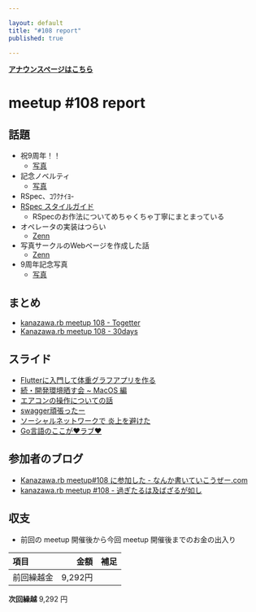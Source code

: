 ```yaml
---

layout: default
title: "#108 report"
published: true

---
```


<div style="text-align: left;"><a href="./"><strong>アナウンスページはこちら</strong></a></div>

# meetup #108 report

## 話題

* 祝9周年！！
  + [写真](https://30d.jp/kzrb/98/photo/24)
* 記念ノベルティ
  + [写真](https://30d.jp/kzrb/98/photo/38)
* RSpec、ｺﾜｸﾅｲﾖ-
* [RSpec スタイルガイド](https://github.com/willnet/rspec-style-guide)
  + RSpecのお作法についてめちゃくちゃ丁寧にまとまっている
* オペレータの実装はつらい
  + [Zenn](https://zenn.dev/satoru_takeuchi/articles/d8c37a037308d8)
* 写真サークルのWebページを作成した話
  + [Zenn](https://zenn.dev/27ma4_ton10/articles/ad251eb0653b17)
* 9周年記念写真
  + [写真](https://30d.jp/kzrb/98/photo/13)

## まとめ

* [kanazawa.rb meetup 108 - Togetter](https://togetter.com/li/1763489)
* [Kanazawa.rb meetup 108 - 30days](https://30d.jp/kzrb/98)


## スライド

* [Flutterに入門して体重グラフアプリを作る](https://speakerdeck.com/takayukiatkwsk/get-started-flutter-and-build-a-weight-graph-app)
* [続・開発環境晒す会 ~ MacOS 編](https://speakerdeck.com/muryoimpl/kzrb-meetup-number-108)
* [エアコンの操作についての話](https://speakerdeck.com/izawa/eakonfalsecao-zuo-nituitefalsehua)
* [swagger頑張ったー](https://speakerdeck.com/cottondesu/good-work-on-the-swagger)
* [ソーシャルネットワークで 炎上を避けた](https://speakerdeck.com/sat/sosiyarunetutowakude-yan-shang-wobi-ketai)
* [Go言語のここが❤ラブ❤](https://speakerdeck.com/sat/goyan-yu-falsekokogarabu)

## 参加者のブログ

* [Kanazawa\.rb meetup\#108 に参加した \- なんか書いていこうぜー\.com](https://muryoimpl.com/blog/2021-08-28/participated-in-kzrb-meetup-108/)
* [kanazawa\.rb meetup \#108 \- 過ぎたるは及ばざるが如し](https://cotton-desu.hatenablog.com/entry/2021/08/29/153659)

## 収支

* 前回の meetup 開催後から今回 meetup 開催後までのお金の出入り

|項目                           |金額         |補足                                               |
|:------------------------------|------------:|:--------------------------------------------------|
| 前回繰越金                    |       9,292円 |                                                   |

**次回繰越**  9,292 円

